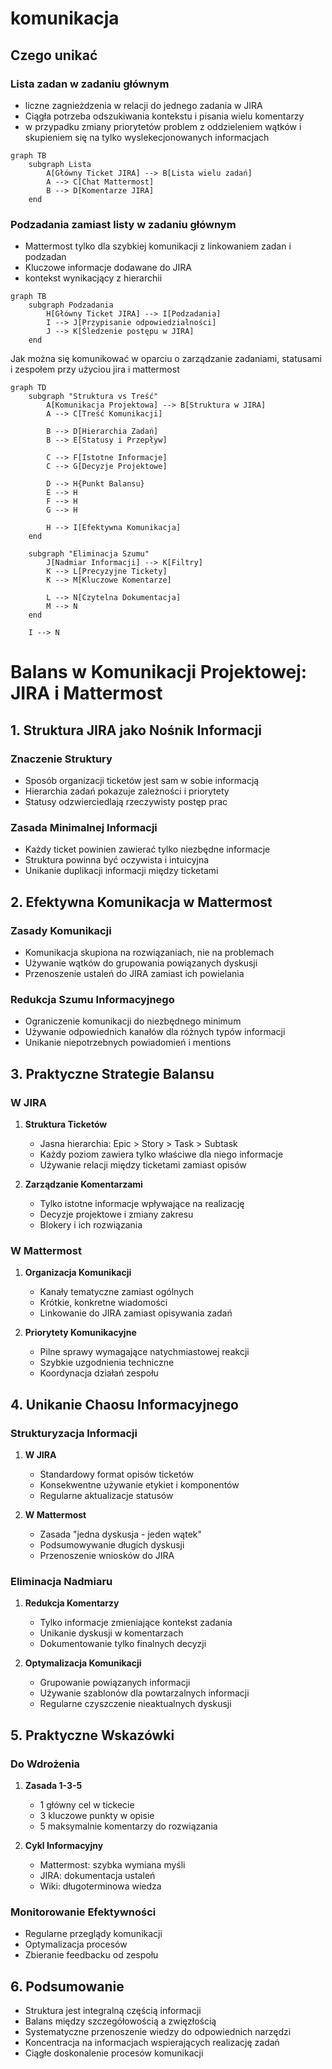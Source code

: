 # komunikacja

## Czego unikać

### Lista zadan w zadaniu głównym
+ liczne zagnieżdzenia w relacji do jednego zadania w JIRA
+ Ciągła potrzeba odszukiwania kontekstu i pisania wielu komentarzy
+ w przypadku zmiany priorytetów problem z oddzieleniem wątków i skupieniem się na tylko wyslekecjonowanych informacjach
  
```mermaid
graph TB
    subgraph Lista
        A[Główny Ticket JIRA] --> B[Lista wielu zadań]
        A --> C[Chat Mattermost]
        B --> D[Komentarze JIRA]        
    end
```

### Podzadania zamiast listy w zadaniu głównym
+ Mattermost tylko dla szybkiej komunikacji z linkowaniem zadan i podzadan
+ Kluczowe informacje dodawane do JIRA
+ kontekst wynikacjący z hierarchii
    
```mermaid
graph TB
    subgraph Podzadania
        H[Główny Ticket JIRA] --> I[Podzadania]
        I --> J[Przypisanie odpowiedzialności]
        J --> K[Śledzenie postępu w JIRA]        
    end

```
    
Jak można się komunikować w oparciu o zarządzanie zadaniami, statusami i zespołem przy użyciou jira i mattermost

```mermaid
graph TD
    subgraph "Struktura vs Treść"
        A[Komunikacja Projektowa] --> B[Struktura w JIRA]
        A --> C[Treść Komunikacji]
        
        B --> D[Hierarchia Zadań]
        B --> E[Statusy i Przepływ]
        
        C --> F[Istotne Informacje]
        C --> G[Decyzje Projektowe]
        
        D --> H{Punkt Balansu}
        E --> H
        F --> H
        G --> H
        
        H --> I[Efektywna Komunikacja]
    end
    
    subgraph "Eliminacja Szumu"
        J[Nadmiar Informacji] --> K[Filtry]
        K --> L[Precyzyjne Tickety]
        K --> M[Kluczowe Komentarze]
        
        L --> N[Czytelna Dokumentacja]
        M --> N
    end
    
    I --> N
```

# Balans w Komunikacji Projektowej: JIRA i Mattermost

## 1. Struktura JIRA jako Nośnik Informacji

### Znaczenie Struktury
- Sposób organizacji ticketów jest sam w sobie informacją
- Hierarchia zadań pokazuje zależności i priorytety
- Statusy odzwierciedlają rzeczywisty postęp prac

### Zasada Minimalnej Informacji
- Każdy ticket powinien zawierać tylko niezbędne informacje
- Struktura powinna być oczywista i intuicyjna
- Unikanie duplikacji informacji między ticketami

## 2. Efektywna Komunikacja w Mattermost

### Zasady Komunikacji
- Komunikacja skupiona na rozwiązaniach, nie na problemach
- Używanie wątków do grupowania powiązanych dyskusji
- Przenoszenie ustaleń do JIRA zamiast ich powielania

### Redukcja Szumu Informacyjnego
- Ograniczenie komunikacji do niezbędnego minimum
- Używanie odpowiednich kanałów dla różnych typów informacji
- Unikanie niepotrzebnych powiadomień i mentions

## 3. Praktyczne Strategie Balansu

### W JIRA
1. **Struktura Ticketów**
   - Jasna hierarchia: Epic > Story > Task > Subtask
   - Każdy poziom zawiera tylko właściwe dla niego informacje
   - Używanie relacji między ticketami zamiast opisów

2. **Zarządzanie Komentarzami**
   - Tylko istotne informacje wpływające na realizację
   - Decyzje projektowe i zmiany zakresu
   - Blokery i ich rozwiązania

### W Mattermost
1. **Organizacja Komunikacji**
   - Kanały tematyczne zamiast ogólnych
   - Krótkie, konkretne wiadomości
   - Linkowanie do JIRA zamiast opisywania zadań

2. **Priorytety Komunikacyjne**
   - Pilne sprawy wymagające natychmiastowej reakcji
   - Szybkie uzgodnienia techniczne
   - Koordynacja działań zespołu

## 4. Unikanie Chaosu Informacyjnego

### Strukturyzacja Informacji
1. **W JIRA**
   - Standardowy format opisów ticketów
   - Konsekwentne używanie etykiet i komponentów
   - Regularne aktualizacje statusów

2. **W Mattermost**
   - Zasada "jedna dyskusja - jeden wątek"
   - Podsumowywanie długich dyskusji
   - Przenoszenie wniosków do JIRA

### Eliminacja Nadmiaru
1. **Redukcja Komentarzy**
   - Tylko informacje zmieniające kontekst zadania
   - Unikanie dyskusji w komentarzach
   - Dokumentowanie tylko finalnych decyzji

2. **Optymalizacja Komunikacji**
   - Grupowanie powiązanych informacji
   - Używanie szablonów dla powtarzalnych informacji
   - Regularne czyszczenie nieaktualnych dyskusji

## 5. Praktyczne Wskazówki

### Do Wdrożenia
1. **Zasada 1-3-5**
   - 1 główny cel w tickecie
   - 3 kluczowe punkty w opisie
   - 5 maksymalnie komentarzy do rozwiązania

2. **Cykl Informacyjny**
   - Mattermost: szybka wymiana myśli
   - JIRA: dokumentacja ustaleń
   - Wiki: długoterminowa wiedza

### Monitorowanie Efektywności
- Regularne przeglądy komunikacji
- Optymalizacja procesów
- Zbieranie feedbacku od zespołu

## 6. Podsumowanie
- Struktura jest integralną częścią informacji
- Balans między szczegółowością a zwięzłością
- Systematyczne przenoszenie wiedzy do odpowiednich narzędzi
- Koncentracja na informacjach wspierających realizację zadań
- Ciągłe doskonalenie procesów komunikacji

